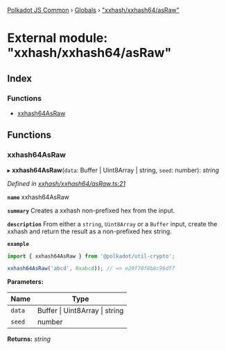 [Polkadot JS Common](../README.md) › [Globals](../globals.md) › ["xxhash/xxhash64/asRaw"](_xxhash_xxhash64_asraw_.md)

# External module: "xxhash/xxhash64/asRaw"

## Index

### Functions

* [xxhash64AsRaw](_xxhash_xxhash64_asraw_.md#xxhash64asraw)

## Functions

###  xxhash64AsRaw

▸ **xxhash64AsRaw**(`data`: Buffer | Uint8Array | string, `seed`: number): *string*

*Defined in [xxhash/xxhash64/asRaw.ts:21](https://github.com/polkadot-js/common/blob/d108970d/packages/util-crypto/src/xxhash/xxhash64/asRaw.ts#L21)*

**`name`** xxhash64AsRaw

**`summary`** Creates a xxhash non-prefixed hex from the input.

**`description`** 
From either a `string`, `Uint8Array` or a `Buffer` input, create the xxhash and return the result as a non-prefixed hex string.

**`example`** 
<BR>

```javascript
import { xxhash64AsRaw } from '@polkadot/util-crypto';

xxhash64AsRaw('abcd', 0xabcd)); // => e29f70f8b8c96df7
```

**Parameters:**

Name | Type |
------ | ------ |
`data` | Buffer &#124; Uint8Array &#124; string |
`seed` | number |

**Returns:** *string*
